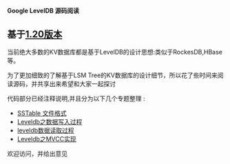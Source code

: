 #### Google LevelDB 源码阅读

基于[1.20版本](https://github.com/google/leveldb/tree/v1.20
)
---
当前绝大多数的KV数据库都是基于LevelDB的设计思想:类似于RockesDB,HBase等。

为了更加细致的了解基于LSM Tree的KV数据库的设计细节，所以花了些时间来阅读源码，并共享出来希望和大家一起探讨

代码部分已经注释说明,并且分为以下几个专题整理 : 

- [SSTable 文件格式](https://aiden-dong.github.io/2022/03/11/Leveldb%E4%B9%8BSSTable%E6%95%B0%E6%8D%AE%E6%A0%BC%E5%BC%8F/)
- [Leveldb之数据写入过程](https://aiden-dong.github.io/2022/05/09/Leveldb%E4%B9%8B%E6%95%B0%E6%8D%AE%E5%86%99%E5%85%A5%E8%BF%87%E7%A8%8B/)
- [leveldb数据读取过程](https://aiden-dong.github.io/2022/05/11/leveldb%E6%95%B0%E6%8D%AE%E8%AF%BB%E5%8F%96%E7%AF%87/)
- [Leveldb之MVCC实现](https://aiden-dong.github.io/2022/05/19/Leveldb%E4%B9%8BMVCC%E5%AE%9E%E7%8E%B0/)

欢迎访问，并给出意见
